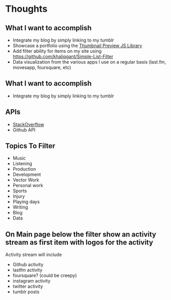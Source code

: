 # Thoughts

## What I want to accomplish
* Integrate my blog by simply linking to my tumblr
* Showcase a portfolio using the [Thumbnail Preview JS Library](https://github.com/khaliqgant/Thumbnail-Preview-JS)
* Add filter ability for items on my site using https://github.com/khaliqgant/Simple-List-Filter
* Data visualization from the various apps I use on a regular basis (last.fm, movesapp, foursquare, etc)

## What I want to accomplish
* Integrate my blog by simply linking to my tumblr


## APIs
* [StackOverflow](http://api.stackoverflow.com/1.0/usage)
* Github API

## Topics To Filter
* Music
* Listening
* Production
* Development
* Vector Work
* Personal work
* Sports
* Injury
* Playing days
* Writing
* Blog
* Data

## On Main page below the filter show an activity stream as first item  with logos for the activity
Activity stream will include
* Github activity
* lastfm activity
* foursquare? (could be creepy)
* instagram activity
* twitter activity
* tumblr posts
